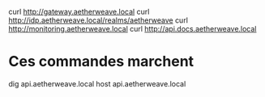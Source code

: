 curl http://gateway.aetherweave.local
curl http://idp.aetherweave.local/realms/aetherweave
curl http://monitoring.aetherweave.local
curl http://api.docs.aetherweave.local


# Ces commandes marchent
dig api.aetherweave.local
host api.aetherweave.local

